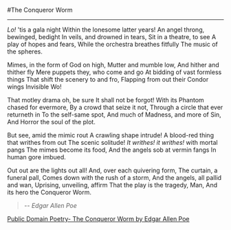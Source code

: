 #The Conqueror Worm
* * *
_Lo!_ 'tis a gala night
Within the lonesome latter years!
An angel throng, bewinged, bedight
In veils, and drowned in tears,
Sit in a theatre, to see
A play of hopes and fears,
While the orchestra breathes fitfully
The music of the spheres.

Mimes, in the form of God on high,
Mutter and mumble low,
And hither and thither fly 
Mere puppets they, who come and go
At bidding of vast formless things
That shift the scenery to and fro,
Flapping from out their Condor wings
Invisible Wo!

That motley drama oh, be sure
It shall not be forgot!
With its Phantom chased for evermore,
By a crowd that seize it not,
Through a circle that ever returneth in
To the self-same spot,
And much of Madness, and more of Sin,
And Horror the soul of the plot.

But see, amid the mimic rout
A crawling shape intrude!
A blood-red thing that writhes from out
The scenic solitude!
_It writhes! it writhes!_ with mortal pangs
The mimes become its food,
And the angels sob at vermin fangs
In human gore imbued.

Out out are the lights out all!
And, over each quivering form,
The curtain, a funeral pall,
Comes down with the rush of a storm,
And the angels, all pallid and wan,
Uprising, unveiling, affirm
That the play is the tragedy, Man,
And its hero the Conqueror Worm.

> -- *Edgar Allen Poe*

[Public Domain Poetry- The Conqueror Worm by Edgar Allen Poe](http://www.public-domain-poetry.com/edgar-allan-poe/conqueror-worm-1741)
